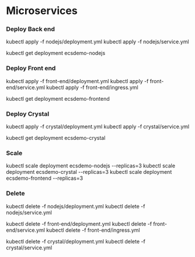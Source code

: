 # Microservices
### Deploy Back end

kubectl apply -f nodejs/deployment.yml
kubectl apply -f nodejs/service.yml

kubectl get deployment ecsdemo-nodejs

### Deploy Front end

kubectl apply -f front-end/deployment.yml
kubectl apply -f front-end/service.yml
kubectl apply -f front-end/ingress.yml

kubectl get deployment ecsdemo-frontend

### Deploy Crystal

kubectl apply -f crystal/deployment.yml
kubectl apply -f crystal/service.yml

kubectl get deployment ecsdemo-crystal

### Scale 

kubectl scale deployment ecsdemo-nodejs --replicas=3
kubectl scale deployment ecsdemo-crystal --replicas=3
kubectl scale deployment ecsdemo-frontend --replicas=3

### Delete

kubectl delete -f nodejs/deployment.yml
kubectl delete -f nodejs/service.yml

kubectl delete -f front-end/deployment.yml
kubectl delete -f front-end/service.yml
kubectl delete -f front-end/ingress.yml

kubectl delete -f crystal/deployment.yml
kubectl delete -f crystal/service.yml
